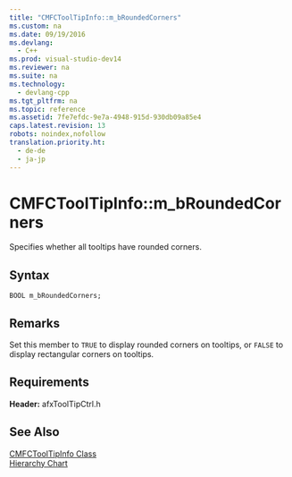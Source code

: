 ```yaml
---
title: "CMFCToolTipInfo::m_bRoundedCorners"
ms.custom: na
ms.date: 09/19/2016
ms.devlang: 
  - C++
ms.prod: visual-studio-dev14
ms.reviewer: na
ms.suite: na
ms.technology: 
  - devlang-cpp
ms.tgt_pltfrm: na
ms.topic: reference
ms.assetid: 7fe7efdc-9e7a-4948-915d-930db09a85e4
caps.latest.revision: 13
robots: noindex,nofollow
translation.priority.ht: 
  - de-de
  - ja-jp
---
```

# CMFCToolTipInfo::m_bRoundedCorners
Specifies whether all tooltips have rounded corners.  
  
## Syntax  
  
```  
BOOL m_bRoundedCorners;  
```  
  
## Remarks  
 Set this member to `TRUE` to display rounded corners on tooltips, or `FALSE` to display rectangular corners on tooltips.  
  
## Requirements  
 **Header:** afxToolTipCtrl.h  
  
## See Also  
 [CMFCToolTipInfo Class](../vs140/CMFCToolTipInfo-Class.md)   
 [Hierarchy Chart](../vs140/Hierarchy-Chart.md)